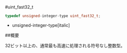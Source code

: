 #uint_fast32_t
```cpp
typedef unsigned-integer-type uint_fast32_t;
```
* unsigned-integer-type[italic]

##概要


32ビット以上の、通常最も高速に処理される符号なし整数型。
